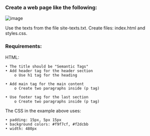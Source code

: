 ### Create a web page like the following:

![image](https://github.com/nsinorov/SoftUniMainPath/assets/45227327/bf73536d-13bf-40b0-8301-aa71f9b3bbca)

Use the texts from the file site-texts.txt.
Create files: index.html and styles.css.

### Requirements:

HTML:

    • The title should be "Semantic Tags"
    • Add header tag for the header section 
        o Use h1 tag for the heading
        
    • Add main tag for the main content
        o Create two paragraphs inside (p tag)
        
    • Use footer tag for the last section
        o Create two paragraphs inside (p tag)
        
The CSS in the example above uses: 

    • padding: 15px, 5px 15px
    • background colors: #f9f7cf, #f2dcbb
    • width: 480px
